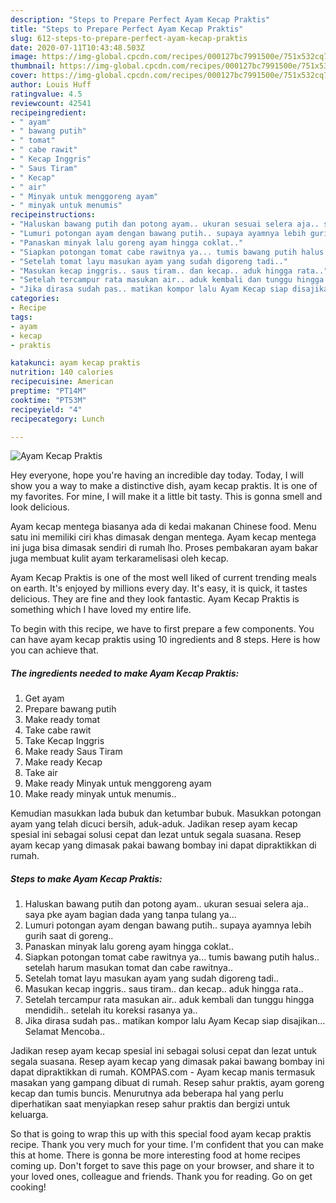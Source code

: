 ```yaml
---
description: "Steps to Prepare Perfect Ayam Kecap Praktis"
title: "Steps to Prepare Perfect Ayam Kecap Praktis"
slug: 612-steps-to-prepare-perfect-ayam-kecap-praktis
date: 2020-07-11T10:43:48.503Z
image: https://img-global.cpcdn.com/recipes/000127bc7991500e/751x532cq70/ayam-kecap-praktis-foto-resep-utama.jpg
thumbnail: https://img-global.cpcdn.com/recipes/000127bc7991500e/751x532cq70/ayam-kecap-praktis-foto-resep-utama.jpg
cover: https://img-global.cpcdn.com/recipes/000127bc7991500e/751x532cq70/ayam-kecap-praktis-foto-resep-utama.jpg
author: Louis Huff
ratingvalue: 4.5
reviewcount: 42541
recipeingredient:
- " ayam"
- " bawang putih"
- " tomat"
- " cabe rawit"
- " Kecap Inggris"
- " Saus Tiram"
- " Kecap"
- " air"
- " Minyak untuk menggoreng ayam"
- " minyak untuk menumis"
recipeinstructions:
- "Haluskan bawang putih dan potong ayam.. ukuran sesuai selera aja.. saya pke ayam bagian dada yang tanpa tulang ya..."
- "Lumuri potongan ayam dengan bawang putih.. supaya ayamnya lebih gurih saat di goreng.."
- "Panaskan minyak lalu goreng ayam hingga coklat.."
- "Siapkan potongan tomat cabe rawitnya ya... tumis bawang putih halus.. setelah harum masukan tomat dan cabe rawitnya.."
- "Setelah tomat layu masukan ayam yang sudah digoreng tadi.."
- "Masukan kecap inggris.. saus tiram.. dan kecap.. aduk hingga rata.."
- "Setelah tercampur rata masukan air.. aduk kembali dan tunggu hingga mendidih.. setelah itu koreksi rasanya ya.."
- "Jika dirasa sudah pas.. matikan kompor lalu Ayam Kecap siap disajikan... Selamat Mencoba.."
categories:
- Recipe
tags:
- ayam
- kecap
- praktis

katakunci: ayam kecap praktis 
nutrition: 140 calories
recipecuisine: American
preptime: "PT14M"
cooktime: "PT53M"
recipeyield: "4"
recipecategory: Lunch

---
```



![Ayam Kecap Praktis](https://img-global.cpcdn.com/recipes/000127bc7991500e/751x532cq70/ayam-kecap-praktis-foto-resep-utama.jpg)

Hey everyone, hope you're having an incredible day today. Today, I will show you a way to make a distinctive dish, ayam kecap praktis. It is one of my favorites. For mine, I will make it a little bit tasty. This is gonna smell and look delicious.

Ayam kecap mentega biasanya ada di kedai makanan Chinese food. Menu satu ini memiliki ciri khas dimasak dengan mentega. Ayam kecap mentega ini juga bisa dimasak sendiri di rumah lho. Proses pembakaran ayam bakar juga membuat kulit ayam terkaramelisasi oleh kecap.

Ayam Kecap Praktis is one of the most well liked of current trending meals on earth. It's enjoyed by millions every day. It's easy, it is quick, it tastes delicious. They are fine and they look fantastic. Ayam Kecap Praktis is something which I have loved my entire life.


To begin with this recipe, we have to first prepare a few components. You can have ayam kecap praktis using 10 ingredients and 8 steps. Here is how you can achieve that.

<!--inarticleads1-->

##### The ingredients needed to make Ayam Kecap Praktis:

1. Get  ayam
1. Prepare  bawang putih
1. Make ready  tomat
1. Take  cabe rawit
1. Take  Kecap Inggris
1. Make ready  Saus Tiram
1. Make ready  Kecap
1. Take  air
1. Make ready  Minyak untuk menggoreng ayam
1. Make ready  minyak untuk menumis..


Kemudian masukkan lada bubuk dan ketumbar bubuk. Masukkan potongan ayam yang telah dicuci bersih, aduk-aduk. Jadikan resep ayam kecap spesial ini sebagai solusi cepat dan lezat untuk segala suasana. Resep ayam kecap yang dimasak pakai bawang bombay ini dapat dipraktikkan di rumah. 

<!--inarticleads2-->

##### Steps to make Ayam Kecap Praktis:

1. Haluskan bawang putih dan potong ayam.. ukuran sesuai selera aja.. saya pke ayam bagian dada yang tanpa tulang ya...
1. Lumuri potongan ayam dengan bawang putih.. supaya ayamnya lebih gurih saat di goreng..
1. Panaskan minyak lalu goreng ayam hingga coklat..
1. Siapkan potongan tomat cabe rawitnya ya... tumis bawang putih halus.. setelah harum masukan tomat dan cabe rawitnya..
1. Setelah tomat layu masukan ayam yang sudah digoreng tadi..
1. Masukan kecap inggris.. saus tiram.. dan kecap.. aduk hingga rata..
1. Setelah tercampur rata masukan air.. aduk kembali dan tunggu hingga mendidih.. setelah itu koreksi rasanya ya..
1. Jika dirasa sudah pas.. matikan kompor lalu Ayam Kecap siap disajikan... Selamat Mencoba..


Jadikan resep ayam kecap spesial ini sebagai solusi cepat dan lezat untuk segala suasana. Resep ayam kecap yang dimasak pakai bawang bombay ini dapat dipraktikkan di rumah. KOMPAS.com - Ayam kecap manis termasuk masakan yang gampang dibuat di rumah. Resep sahur praktis, ayam goreng kecap dan tumis buncis. Menurutnya ada beberapa hal yang perlu diperhatikan saat menyiapkan resep sahur praktis dan bergizi untuk keluarga. 

So that is going to wrap this up with this special food ayam kecap praktis recipe. Thank you very much for your time. I'm confident that you can make this at home. There is gonna be more interesting food at home recipes coming up. Don't forget to save this page on your browser, and share it to your loved ones, colleague and friends. Thank you for reading. Go on get cooking!
